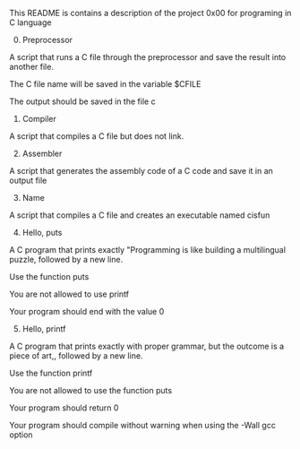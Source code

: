 This README is contains a description of the project 0x00 for programing in C language

0. Preprocessor

A script that runs a C file through the preprocessor and save the result into another file.

The C file name will be saved in the variable $CFILE

The output should be saved in the file c


1. Compiler

A script that compiles a C file but does not link.

2. Assembler

A script that generates the assembly code of a C code and save it in an output file

3. Name

A script that compiles a C file and creates an executable named cisfun

4. Hello, puts

A C program that prints exactly "Programming is like building a multilingual puzzle, followed by a new line.

Use the function puts

You are not allowed to use printf

Your program should end with the value 0

5. Hello, printf

A C program that prints exactly with proper grammar, but the outcome is a piece of art,, followed by a new line.

Use the function printf

You are not allowed to use the function puts

Your program should return 0

Your program should compile without warning when using the -Wall gcc option


